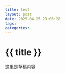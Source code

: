 ```yaml
---
title: test
layout: post
date: 2025-04-25 23:06:28
tags:
categories:
---
```


# {{ title }}

这里是草稿内容
